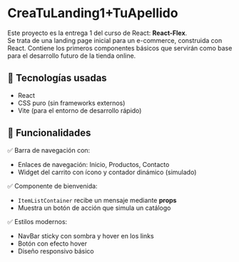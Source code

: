 # CreaTuLanding1+TuApellido

Este proyecto es la entrega 1 del curso de React: **React-Flex**.  
Se trata de una landing page inicial para un e-commerce, construida con React. Contiene los primeros componentes básicos que servirán como base para el desarrollo futuro de la tienda online.

## 🚀 Tecnologías usadas

- React
- CSS puro (sin frameworks externos)
- Vite (para el entorno de desarrollo rápido)

## 📌 Funcionalidades

✅ Barra de navegación con:
- Enlaces de navegación: Inicio, Productos, Contacto
- Widget del carrito con ícono y contador dinámico (simulado)

✅ Componente de bienvenida:
- `ItemListContainer` recibe un mensaje mediante **props**
- Muestra un botón de acción que simula un catálogo

✅ Estilos modernos:
- NavBar sticky con sombra y hover en los links
- Botón con efecto hover
- Diseño responsivo básico
